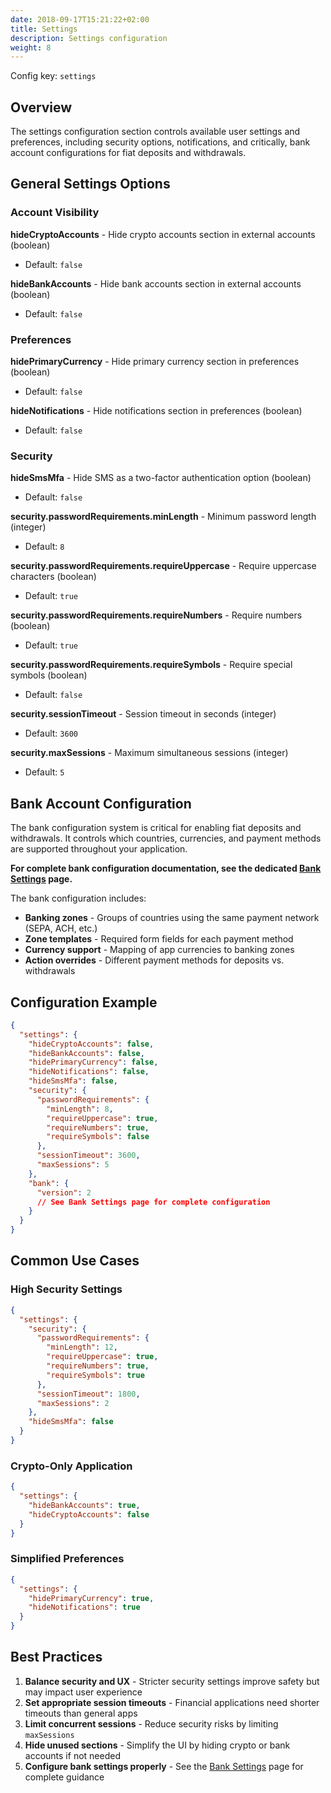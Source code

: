 ```yaml
---
date: 2018-09-17T15:21:22+02:00
title: Settings
description: Settings configuration
weight: 8
---
```


Config key: `settings`

## Overview

The settings configuration section controls available user settings and preferences, including security options, notifications, and critically, bank account configurations for fiat deposits and withdrawals.

## General Settings Options

### Account Visibility

**hideCryptoAccounts** - Hide crypto accounts section in external accounts (boolean)
- Default: `false`

**hideBankAccounts** - Hide bank accounts section in external accounts (boolean)
- Default: `false`

### Preferences

**hidePrimaryCurrency** - Hide primary currency section in preferences (boolean)
- Default: `false`

**hideNotifications** - Hide notifications section in preferences (boolean)
- Default: `false`

### Security

**hideSmsMfa** - Hide SMS as a two-factor authentication option (boolean)
- Default: `false`

**security.passwordRequirements.minLength** - Minimum password length (integer)
- Default: `8`

**security.passwordRequirements.requireUppercase** - Require uppercase characters (boolean)
- Default: `true`

**security.passwordRequirements.requireNumbers** - Require numbers (boolean)
- Default: `true`

**security.passwordRequirements.requireSymbols** - Require special symbols (boolean)
- Default: `false`

**security.sessionTimeout** - Session timeout in seconds (integer)
- Default: `3600`

**security.maxSessions** - Maximum simultaneous sessions (integer)
- Default: `5`

## Bank Account Configuration

The bank configuration system is critical for enabling fiat deposits and withdrawals. It controls which countries, currencies, and payment methods are supported throughout your application.

**For complete bank configuration documentation, see the dedicated [Bank Settings](./bank_settings) page.**

The bank configuration includes:
- **Banking zones** - Groups of countries using the same payment network (SEPA, ACH, etc.)
- **Zone templates** - Required form fields for each payment method
- **Currency support** - Mapping of app currencies to banking zones
- **Action overrides** - Different payment methods for deposits vs. withdrawals

## Configuration Example

```json
{
  "settings": {
    "hideCryptoAccounts": false,
    "hideBankAccounts": false,
    "hidePrimaryCurrency": false,
    "hideNotifications": false,
    "hideSmsMfa": false,
    "security": {
      "passwordRequirements": {
        "minLength": 8,
        "requireUppercase": true,
        "requireNumbers": true,
        "requireSymbols": false
      },
      "sessionTimeout": 3600,
      "maxSessions": 5
    },
    "bank": {
      "version": 2
      // See Bank Settings page for complete configuration
    }
  }
}
```

## Common Use Cases

### High Security Settings

```json
{
  "settings": {
    "security": {
      "passwordRequirements": {
        "minLength": 12,
        "requireUppercase": true,
        "requireNumbers": true,
        "requireSymbols": true
      },
      "sessionTimeout": 1800,
      "maxSessions": 2
    },
    "hideSmsMfa": false
  }
}
```

### Crypto-Only Application

```json
{
  "settings": {
    "hideBankAccounts": true,
    "hideCryptoAccounts": false
  }
}
```

### Simplified Preferences

```json
{
  "settings": {
    "hidePrimaryCurrency": true,
    "hideNotifications": true
  }
}
```

## Best Practices

1. **Balance security and UX** - Stricter security settings improve safety but may impact user experience
2. **Set appropriate session timeouts** - Financial applications need shorter timeouts than general apps
3. **Limit concurrent sessions** - Reduce security risks by limiting `maxSessions`
4. **Hide unused sections** - Simplify the UI by hiding crypto or bank accounts if not needed
5. **Configure bank settings properly** - See the [Bank Settings](./bank_settings) page for complete guidance
